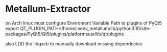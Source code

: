 # Metallum-Extractor 

on Arch linux must configure Enviroment Variable Path to plugins of PyQt5
export QT_PLUGIN_PATH=/home/.venv_metallum/lib/python3.10/site-packages/PyQt5/Qt5/plugins/platformsusr/lib/qt/plugins

also LDD the libqxcb to manually download missing dependecies
